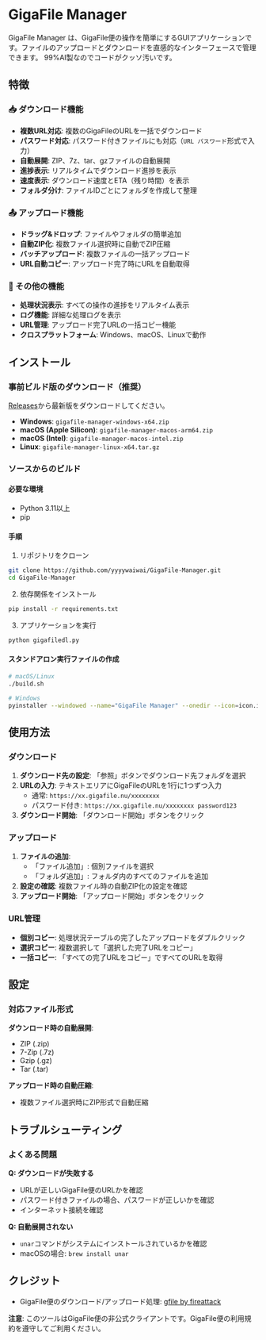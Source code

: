 # GigaFile Manager

GigaFile Manager は、GigaFile便の操作を簡単にするGUIアプリケーションです。ファイルのアップロードとダウンロードを直感的なインターフェースで管理できます。
99%AI製なのでコードがクッソ汚いです。

## 特徴

### 📥 ダウンロード機能
- **複数URL対応**: 複数のGigaFileのURLを一括でダウンロード
- **パスワード対応**: パスワード付きファイルにも対応（`URL パスワード`形式で入力）
- **自動展開**: ZIP、7z、tar、gzファイルの自動展開
- **進捗表示**: リアルタイムでダウンロード進捗を表示
- **速度表示**: ダウンロード速度とETA（残り時間）を表示
- **フォルダ分け**: ファイルIDごとにフォルダを作成して整理

### 📤 アップロード機能
- **ドラッグ&ドロップ**: ファイルやフォルダの簡単追加
- **自動ZIP化**: 複数ファイル選択時に自動でZIP圧縮
- **バッチアップロード**: 複数ファイルの一括アップロード
- **URL自動コピー**: アップロード完了時にURLを自動取得

### 🔧 その他の機能
- **処理状況表示**: すべての操作の進捗をリアルタイム表示
- **ログ機能**: 詳細な処理ログを表示
- **URL管理**: アップロード完了URLの一括コピー機能
- **クロスプラットフォーム**: Windows、macOS、Linuxで動作

## インストール

### 事前ビルド版のダウンロード（推奨）

[Releases](https://github.com/your-username/gigafilelinkconv/releases)から最新版をダウンロードしてください。

- **Windows**: `gigafile-manager-windows-x64.zip`
- **macOS (Apple Silicon)**: `gigafile-manager-macos-arm64.zip`
- **macOS (Intel)**: `gigafile-manager-macos-intel.zip`
- **Linux**: `gigafile-manager-linux-x64.tar.gz`

### ソースからのビルド

#### 必要な環境
- Python 3.11以上
- pip

#### 手順

1. リポジトリをクローン
```bash
git clone https://github.com/yyyywaiwai/GigaFile-Manager.git
cd GigaFile-Manager
```

2. 依存関係をインストール
```bash
pip install -r requirements.txt
```

3. アプリケーションを実行
```bash
python gigafiledl.py
```

#### スタンドアロン実行ファイルの作成

```bash
# macOS/Linux
./build.sh

# Windows
pyinstaller --windowed --name="GigaFile Manager" --onedir --icon=icon.ico gigafiledl.py
```

## 使用方法

### ダウンロード

1. **ダウンロード先の設定**: 「参照」ボタンでダウンロード先フォルダを選択
2. **URLの入力**: テキストエリアにGigaFileのURLを1行に1つずつ入力
   - 通常: `https://xx.gigafile.nu/xxxxxxxx`
   - パスワード付き: `https://xx.gigafile.nu/xxxxxxxx password123`
3. **ダウンロード開始**: 「ダウンロード開始」ボタンをクリック

### アップロード

1. **ファイルの追加**: 
   - 「ファイル追加」: 個別ファイルを選択
   - 「フォルダ追加」: フォルダ内のすべてのファイルを追加
2. **設定の確認**: 複数ファイル時の自動ZIP化の設定を確認
3. **アップロード開始**: 「アップロード開始」ボタンをクリック

### URL管理

- **個別コピー**: 処理状況テーブルの完了したアップロードをダブルクリック
- **選択コピー**: 複数選択して「選択した完了URLをコピー」
- **一括コピー**: 「すべての完了URLをコピー」ですべてのURLを取得

## 設定

### 対応ファイル形式

**ダウンロード時の自動展開**:
- ZIP (.zip)
- 7-Zip (.7z)
- Gzip (.gz)
- Tar (.tar)

**アップロード時の自動圧縮**:
- 複数ファイル選択時にZIP形式で自動圧縮

## トラブルシューティング

### よくある問題

**Q: ダウンロードが失敗する**
- URLが正しいGigaFile便のURLかを確認
- パスワード付きファイルの場合、パスワードが正しいかを確認
- インターネット接続を確認

**Q: 自動展開されない**
- `unar`コマンドがシステムにインストールされているかを確認
- macOSの場合: `brew install unar`

## クレジット
- GigaFile便のダウンロード/アップロード処理: [gfile by fireattack](https://github.com/fireattack/gfile)

**注意**: このツールはGigaFile便の非公式クライアントです。GigaFile便の利用規約を遵守してご利用ください。
